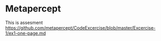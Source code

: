 # Metapercept
This is assesment
https://github.com/metapercept/CodeExcercise/blob/master/Excercise-1/ex1-one-page.md
